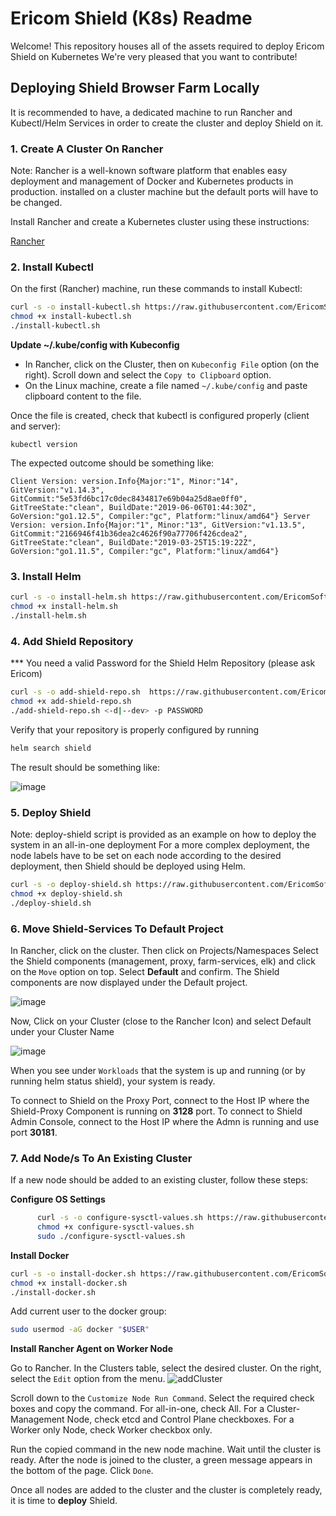# Ericom Shield (K8s) Readme

Welcome! This repository houses all of the assets required to deploy Ericom Shield on Kubernetes
We're very pleased that you want to contribute!

## Deploying Shield Browser Farm Locally

It is recommended to have, a dedicated machine to run Rancher and Kubectl/Helm Services in order to create the cluster and deploy Shield on it.

### 1. Create A Cluster On Rancher

Note: Rancher is a well-known software platform that enables easy deployment and management of Docker and Kubernetes products in production.  installed on a cluster machine but the default ports will have to be changed.
     
Install Rancher and create a Kubernetes cluster using these instructions:

[Rancher](https://github.com/EricomSoftwareLtd/Shield/blob/Dev/Kube/Rancher-README.md)

### 2. Install Kubectl

On the first (Rancher) machine, run these commands to install Kubectl:

```bash
curl -s -o install-kubectl.sh https://raw.githubusercontent.com/EricomSoftwareLtd/Shield/Staging/Kube/scripts/install-kubectl.sh
chmod +x install-kubectl.sh
./install-kubectl.sh
```
**Update ~/.kube/config with Kubeconfig**

* In Rancher, click on the Cluster, then on ``Kubeconfig File`` option (on the right). Scroll down and select the ``Copy to Clipboard`` option.
* On the Linux machine, create a file named ``~/.kube/config`` and paste clipboard content to the file.
 
Once the file is created, check that kubectl is configured properly (client and server):

``kubectl version``

The expected outcome should be something like:

``Client Version: version.Info{Major:"1", Minor:"14", GitVersion:"v1.14.3", GitCommit:"5e53fd6bc17c0dec8434817e69b04a25d8ae0ff0", GitTreeState:"clean", BuildDate:"2019-06-06T01:44:30Z", GoVersion:"go1.12.5", Compiler:"gc", Platform:"linux/amd64"}
Server Version: version.Info{Major:"1", Minor:"13", GitVersion:"v1.13.5", GitCommit:"2166946f41b36dea2c4626f90a77706f426cdea2", GitTreeState:"clean", BuildDate:"2019-03-25T15:19:22Z", GoVersion:"go1.11.5", Compiler:"gc", Platform:"linux/amd64"}
``

### 3. Install Helm

```bash
curl -s -o install-helm.sh https://raw.githubusercontent.com/EricomSoftwareLtd/Shield/Staging/Kube/scripts/install-helm.sh
chmod +x install-helm.sh
./install-helm.sh
```

### 4. Add Shield Repository
*** You need a valid Password for the Shield Helm Repository (please ask Ericom)

```bash
curl -s -o add-shield-repo.sh  https://raw.githubusercontent.com/EricomSoftwareLtd/Shield/Staging/Kube/scripts/add-shield-repo.sh
chmod +x add-shield-repo.sh
./add-shield-repo.sh <-d|--dev> -p PASSWORD
```

Verify that your repository is properly configured by running

```bash
helm search shield
```

The result should be something like:

![image](https://user-images.githubusercontent.com/24224420/59362670-8a56a880-8d3c-11e9-9b68-754f726177eb.png)

### 5. Deploy Shield
Note: deploy-shield script is provided as an example on how to deploy the system in an all-in-one deployment
For a more complex deployment, the node labels have to be set on each node according to the desired deployment, 
then Shield should be deployed using Helm.

```bash
curl -s -o deploy-shield.sh https://raw.githubusercontent.com/EricomSoftwareLtd/Shield/Staging/Kube/scripts/deploy-shield.sh
chmod +x deploy-shield.sh
./deploy-shield.sh
```

### 6. Move Shield-Services To Default Project

In Rancher, click on the cluster.
Then click on Projects/Namespaces
Select the Shield components (management, proxy, farm-services, elk) and click on the ``Move`` option on top. 
Select **Default** and confirm. The Shield components are now displayed under the Default project.

![image](https://user-images.githubusercontent.com/24224420/59365676-9e50d900-8d41-11e9-97bb-8d088ef63b89.png)

Now, Click on your Cluster (close to the Rancher Icon) and select Default under your Cluster Name

![image](https://user-images.githubusercontent.com/24224420/59365822-e3750b00-8d41-11e9-8483-801a5fea47fb.png)


When you see under ``Workloads`` that the system is up and running (or by running helm status shield), your system is ready.

To connect to Shield on the Proxy Port, connect to the Host IP where the Shield-Proxy Component is running on **3128** port. 
To connect to Shield Admin Console, connect to the Host IP where the Admn is running and use port **30181**.

### 7. Add Node/s To An Existing Cluster

If a new node should be added to an existing cluster, follow these steps:

**Configure OS Settings**

```bash
      curl -s -o configure-sysctl-values.sh https://raw.githubusercontent.com/EricomSoftwareLtd/Shield/Staging/Kube/scripts/configure-sysctl-values.sh
      chmod +x configure-sysctl-values.sh
      sudo ./configure-sysctl-values.sh
```

**Install Docker**

```bash
curl -s -o install-docker.sh https://raw.githubusercontent.com/EricomSoftwareLtd/Shield/Staging/Kube/scripts/install-docker.sh
chmod +x install-docker.sh
./install-docker.sh
```
Add current user to the docker group:
```bash
sudo usermod -aG docker "$USER"
```

**Install Rancher Agent on Worker Node**

Go to Rancher. In the Clusters table, select the desired cluster. On the right, select the ``Edit`` option from the menu.
![addCluster](https://user-images.githubusercontent.com/24224420/59359118-75771680-8d36-11e9-9ab0-3249f1e15210.png)

Scroll down to the ``Customize Node Run Command``. Select the required check boxes and copy the command.
For all-in-one, check All.
For a Cluster-Management Node, check etcd and Control Plane checkboxes.
For a Worker only Node, check Worker checkbox only.

Run the copied command in the new node machine. Wait until the cluster is ready.
After the node is joined to the cluster, a green message appears in the bottom of the page. Click ``Done``.

Once all nodes are added to the cluster and the cluster is completely ready, it is time to **deploy** Shield.
